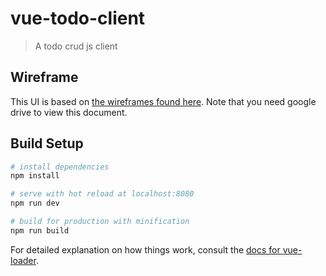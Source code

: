 # vue-todo-client

> A todo crud js client

## Wireframe

This UI is based on [the wireframes found here](https://drive.google.com/file/d/0Bxhfk2Nciu7jT250ZzRBbTRaLW8/view?usp=sharing). 
Note that you need google drive to view this document. 

## Build Setup

``` bash
# install dependencies
npm install

# serve with hot reload at localhost:8080
npm run dev

# build for production with minification
npm run build
```

For detailed explanation on how things work, consult the [docs for vue-loader](http://vuejs.github.io/vue-loader).
